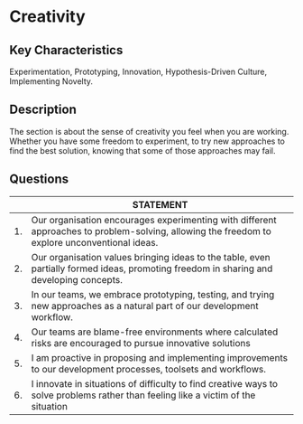 # Creativity

## Key Characteristics
Experimentation, Prototyping, Innovation, Hypothesis-Driven Culture, Implementing Novelty.

## Description
The section is about the sense of creativity you feel when you are working. Whether you have some freedom to experiment, to try new approaches to find the best solution, knowing that some of those approaches may fail.

## Questions
| | STATEMENT  	|
|--- |---	|
| 1. | Our organisation encourages experimenting with different approaches to problem-solving, allowing the freedom to explore unconventional ideas.	|
| 2. | Our organisation values bringing ideas to the table, even partially formed ideas, promoting freedom in sharing and developing concepts. |
| 3. | In our teams, we embrace prototyping, testing, and trying new approaches as a natural part of our development workflow. |
| 4. | Our teams are blame-free environments where calculated risks are encouraged to pursue innovative solutions	
| 5. | I am proactive in proposing and implementing improvements to our development processes, toolsets and workflows. |
| 6. | I innovate in situations of difficulty to find creative ways to solve problems rather than feeling like a victim of the situation |

